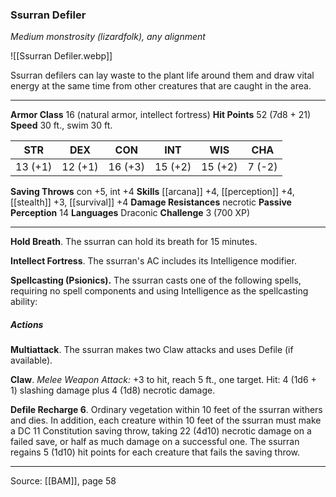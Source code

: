 ### Ssurran Defiler
_Medium monstrosity (lizardfolk), any alignment_

![[Ssurran Defiler.webp]]

Ssurran defilers can lay waste to the plant life around them and draw vital energy at the same time from other creatures that are caught in the area.




---

**Armor Class** 16 (natural armor, intellect fortress)
**Hit Points** 52 (7d8 + 21)
**Speed** 30 ft., swim 30 ft.

| STR     | DEX     | CON     | INT     | WIS     | CHA     |
|---------|---------|---------|---------|---------|---------|
| 13 (+1) | 12 (+1) | 16 (+3) | 15 (+2) | 15 (+2) | 7 (-2) |

**Saving Throws** con +5, int +4
**Skills** [[arcana]] +4, [[perception]] +4, [[stealth]] +3, [[survival]] +4
**Damage Resistances** necrotic
**Passive Perception** 14
**Languages** Draconic
**Challenge** 3 (700 XP)

---

**Hold Breath**. The ssurran can hold its breath for 15 minutes.

**Intellect Fortress**. The ssurran's AC includes its Intelligence modifier.

**Spellcasting (Psionics).** The ssurran casts one of the following spells, requiring no spell components and using Intelligence as the spellcasting ability:

##### Actions
**Multiattack**. The ssurran makes two Claw attacks and uses Defile (if available).

**Claw**. _Melee Weapon Attack:_ +3 to hit, reach 5 ft., one target. Hit: 4 (1d6 + 1) slashing damage plus 4 (1d8) necrotic damage.

**Defile Recharge 6**. Ordinary vegetation within 10 feet of the ssurran withers and dies. In addition, each creature within 10 feet of the ssurran must make a DC 11 Constitution saving throw, taking 22 (4d10) necrotic damage on a failed save, or half as much damage on a successful one. The ssurran regains 5 (1d10) hit points for each creature that fails the saving throw.


---

Source: [[BAM]], page 58